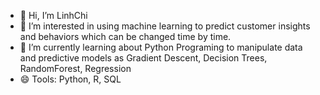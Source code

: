 - 👋 Hi, I’m LinhChi
- 👀 I’m interested in using machine learning to predict customer insights and behaviors which can be changed time by time. 
- 🌱 I’m currently learning about Python Programing to manipulate data and predictive models as Gradient Descent, Decision Trees, RandomForest, Regression
- 😄 Tools: Python, R, SQL

<!---
linnnhhchi/linnnhhchi is a ✨ special ✨ repository because its `README.md` (this file) appears on your GitHub profile.
You can click the Preview link to take a look at your changes.
--->
